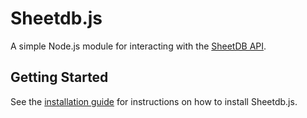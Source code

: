 # Sheetdb.js

A simple Node.js module for interacting with the [SheetDB API](https://sheetdb.io/).

## Getting Started

See the [installation guide](/guide/installation.md) for instructions on how to install Sheetdb.js.
